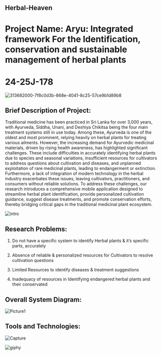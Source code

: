 ## Herbal-Heaven
# Project Name: Aryu: Integrated framework For the Identification, conservation and sustainable management of herbal plants
# 24-25J-178

![313682000-7f8c0d3b-868e-4041-8c25-57ce9b1d89b8](https://github.com/user-attachments/assets/709a05fd-7e28-4c43-9cf6-eff07fb16703)


## Brief Description of Project:

Traditional medicine has been practiced in Sri Lanka for over 3,000 years, with Ayurveda, Siddha, Unani, and Deshiya Chikitsa being the four main treatment systems still in use today. Among these, Ayurveda is one of the oldest and most prominent, relying heavily on herbal plants for treating various ailments. However, the increasing demand for Ayurvedic medicinal materials, driven by rising health awareness, has highlighted significant challenges. These include difficulties in accurately identifying herbal plants due to species and seasonal variations, insufficient resources for cultivators to address questions about cultivation and diseases, and unplanned exploitation of rare medicinal plants, leading to endangerment or extinction. Furthermore, a lack of integration of modern technology in the herbal industry exacerbates these issues, leaving cultivators, practitioners, and consumers without reliable solutions. To address these challenges, our research introduces a comprehensive mobile application designed to streamline herbal plant identification, provide personalized cultivation guidance, suggest disease treatments, and promote conservation efforts, thereby bridging critical gaps in the traditional medicinal plant ecosystem.

![intro](https://github.com/user-attachments/assets/cc9716f9-91f5-4ba2-8946-33a9f7922881)


## Research Problems:

1. Do not have a specific system to identify Herbal plants & it’s specific parts, accurately

2. Absence of reliable & personalized resources for Cultivators to resolve cultivation questions

3. Limited Resources to identify diseases & treatment suggestions

4. Inadequacy of resources in Identifying endangered herbal plants and their conservated


## Overall System Diagram:

![Picture1](https://github.com/user-attachments/assets/745cb02f-43d6-4082-8bcb-73ea567dea09)



## Tools and Technologies:
![Capture](https://github.com/user-attachments/assets/4cf1dfc5-c1a6-40aa-a36e-20fc30fbd2cf)


  ![giphy](https://github.com/user-attachments/assets/354cd8ef-5c7f-4b25-b9d0-a327b55dd760)
